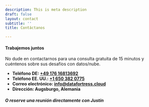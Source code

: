 ```yaml
---
description: This is meta description
draft: false
layout: contact
subtitle: ''
title: Contáctanos

---
```

#### Trabajemos juntos

No dude en contactarnos para una consulta gratuita de 15 minutos y cuéntenos sobre sus desafíos con datos/nube.

* **Teléfono DE: <a href="tel:+4917616813692">+49 176 16813692</a>**
* **Teléfono EE. UU.: <a href="tel:+16503820775">+1 650 382 0775</a>**
* **Correo electrónico: info@datafortress.cloud**
* **Dirección: Augsburgo, Alemania**

##### O reserve una reunión directamente con Justin
